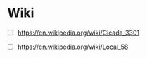 # Wiki
- [ ] https://en.wikipedia.org/wiki/Cicada_3301
- [ ] https://en.wikipedia.org/wiki/Local_58

